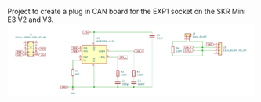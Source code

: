 Project to create a plug in CAN board for the EXP1 socket on the SKR Mini E3 V2 and V3. 
![board schematic](./board/IMG/SKR_CAN_sch.png)
